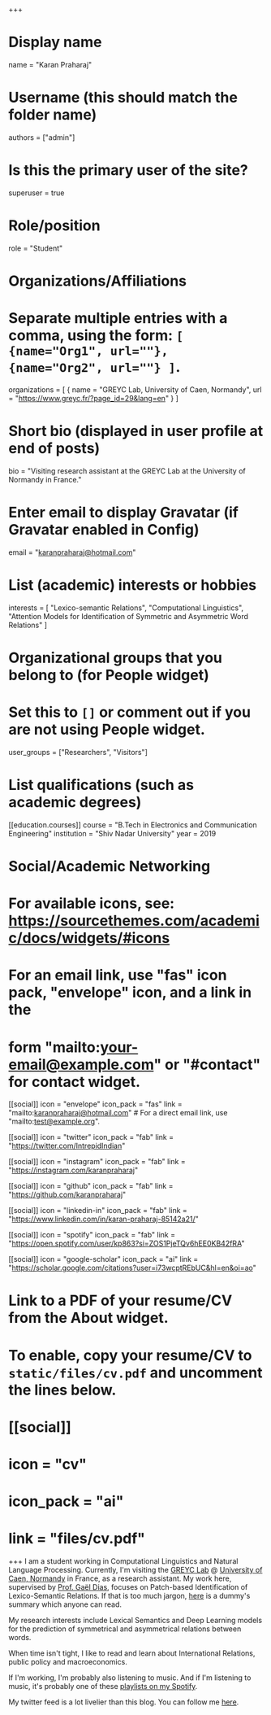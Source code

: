 +++
# Display name
name = "Karan Praharaj"

# Username (this should match the folder name)
authors = ["admin"]

# Is this the primary user of the site?
superuser = true

# Role/position
role = "Student"

# Organizations/Affiliations
#   Separate multiple entries with a comma, using the form: `[ {name="Org1", url=""}, {name="Org2", url=""} ]`.
organizations = [ { name = "GREYC Lab, University of Caen, Normandy", url = "https://www.greyc.fr/?page_id=29&lang=en" } ]

# Short bio (displayed in user profile at end of posts)
bio = "Visiting research assistant at the GREYC Lab at the University of Normandy in France."

# Enter email to display Gravatar (if Gravatar enabled in Config)
email = "karanpraharaj@hotmail.com"

# List (academic) interests or hobbies
interests = [
  "Lexico-semantic Relations",
  "Computational Linguistics",
  "Attention Models for Identification of Symmetric and Asymmetric Word Relations"
]

# Organizational groups that you belong to (for People widget)
#   Set this to `[]` or comment out if you are not using People widget.
user_groups = ["Researchers", "Visitors"]

# List qualifications (such as academic degrees)

[[education.courses]]
  course = "B.Tech in Electronics and Communication Engineering"
  institution = "Shiv Nadar University"
  year = 2019

# Social/Academic Networking
# For available icons, see: https://sourcethemes.com/academic/docs/widgets/#icons
#   For an email link, use "fas" icon pack, "envelope" icon, and a link in the
#   form "mailto:your-email@example.com" or "#contact" for contact widget.

[[social]]
  icon = "envelope"
  icon_pack = "fas"
  link = "mailto:karanpraharaj@hotmail.com"  # For a direct email link, use "mailto:test@example.org".

[[social]]
  icon = "twitter"
  icon_pack = "fab"
  link = "https://twitter.com/IntrepidIndian"
  
[[social]]
  icon = "instagram"
  icon_pack = "fab"
  link = "https://instagram.com/karanpraharaj"
  
[[social]]
  icon = "github"
  icon_pack = "fab"
  link = "https://github.com/karanpraharaj"

[[social]]
  icon = "linkedin-in"
  icon_pack = "fab"
  link = "https://www.linkedin.com/in/karan-praharaj-85142a21/"
  
[[social]]
  icon = "spotify"
  icon_pack = "fab"
  link = "https://open.spotify.com/user/kp863?si=ZOS1PjeTQv6hEE0KB42fRA"

[[social]]
  icon = "google-scholar"
  icon_pack = "ai"
  link = "https://scholar.google.com/citations?user=i73wcptREbUC&hl=en&oi=ao"

# Link to a PDF of your resume/CV from the About widget.
# To enable, copy your resume/CV to `static/files/cv.pdf` and uncomment the lines below.
# [[social]]
#  icon = "cv"
#  icon_pack = "ai"
#  link = "files/cv.pdf"

+++
I am a student working in Computational Linguistics and Natural Language Processing. Currently, I'm visiting the [GREYC Lab](https://www.greyc.fr/?page_id=29&lang=en) @ [University of Caen, Normandy](http://welcome.unicaen.fr/research/) in France, as a research assistant. My work here, supervised by [Prof. Gaël Dias](https://dias.users.greyc.fr/), focuses on Patch-based Identification of Lexico-Semantic Relations. If that is too much jargon, [here]() is a dummy's summary which anyone can read. 

My research interests include Lexical Semantics and Deep Learning models for the prediction of symmetrical and asymmetrical relations between words.  

When time isn't tight, I like to read and learn about International Relations, public policy and macroeconomics.

If I'm working, I'm probably also listening to music. And if I'm listening to music, it's probably one of these [playlists on my Spotify](https://open.spotify.com/user/kp863?si=YW8jk_vmRb2HzedSUIaHSA).

My twitter feed is a lot livelier than this blog. You can follow me [here](https://www.twitter.com/intrepidindian).
